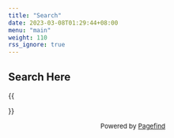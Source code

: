 ```yaml
---
title: "Search"
date: 2023-03-08T01:29:44+08:00
menu: "main"
weight: 110
rss_ignore: true
---
```


## Search Here

{{<search>}}

<font size=2><center> Powered by <a href="https://pagefind.app//">Pagefind</a></center></font>
